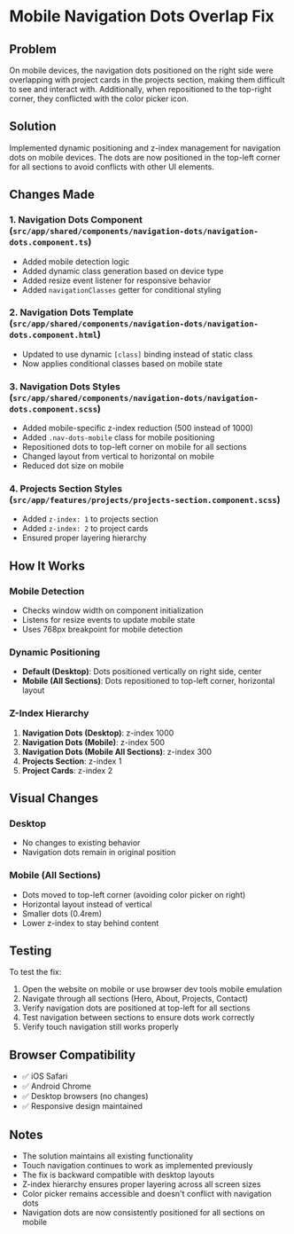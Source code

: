 # Mobile Navigation Dots Overlap Fix

## Problem
On mobile devices, the navigation dots positioned on the right side were overlapping with project cards in the projects section, making them difficult to see and interact with. Additionally, when repositioned to the top-right corner, they conflicted with the color picker icon.

## Solution
Implemented dynamic positioning and z-index management for navigation dots on mobile devices. The dots are now positioned in the top-left corner for all sections to avoid conflicts with other UI elements.

## Changes Made

### 1. Navigation Dots Component (`src/app/shared/components/navigation-dots/navigation-dots.component.ts`)
- Added mobile detection logic
- Added dynamic class generation based on device type
- Added resize event listener for responsive behavior
- Added `navigationClasses` getter for conditional styling

### 2. Navigation Dots Template (`src/app/shared/components/navigation-dots/navigation-dots.component.html`)
- Updated to use dynamic `[class]` binding instead of static class
- Now applies conditional classes based on mobile state

### 3. Navigation Dots Styles (`src/app/shared/components/navigation-dots/navigation-dots.component.scss`)
- Added mobile-specific z-index reduction (500 instead of 1000)
- Added `.nav-dots-mobile` class for mobile positioning
- Repositioned dots to top-left corner on mobile for all sections
- Changed layout from vertical to horizontal on mobile
- Reduced dot size on mobile

### 4. Projects Section Styles (`src/app/features/projects/projects-section.component.scss`)
- Added `z-index: 1` to projects section
- Added `z-index: 2` to project cards
- Ensured proper layering hierarchy

## How It Works

### Mobile Detection
- Checks window width on component initialization
- Listens for resize events to update mobile state
- Uses 768px breakpoint for mobile detection

### Dynamic Positioning
- **Default (Desktop)**: Dots positioned vertically on right side, center
- **Mobile (All Sections)**: Dots repositioned to top-left corner, horizontal layout

### Z-Index Hierarchy
1. **Navigation Dots (Desktop)**: z-index 1000
2. **Navigation Dots (Mobile)**: z-index 500
3. **Navigation Dots (Mobile All Sections)**: z-index 300
4. **Projects Section**: z-index 1
5. **Project Cards**: z-index 2

## Visual Changes

### Desktop
- No changes to existing behavior
- Navigation dots remain in original position

### Mobile (All Sections)
- Dots moved to top-left corner (avoiding color picker on right)
- Horizontal layout instead of vertical
- Smaller dots (0.4rem)
- Lower z-index to stay behind content

## Testing
To test the fix:
1. Open the website on mobile or use browser dev tools mobile emulation
2. Navigate through all sections (Hero, About, Projects, Contact)
3. Verify navigation dots are positioned at top-left for all sections
4. Test navigation between sections to ensure dots work correctly
5. Verify touch navigation still works properly

## Browser Compatibility
- ✅ iOS Safari
- ✅ Android Chrome
- ✅ Desktop browsers (no changes)
- ✅ Responsive design maintained

## Notes
- The solution maintains all existing functionality
- Touch navigation continues to work as implemented previously
- The fix is backward compatible with desktop layouts
- Z-index hierarchy ensures proper layering across all screen sizes
- Color picker remains accessible and doesn't conflict with navigation dots
- Navigation dots are now consistently positioned for all sections on mobile 